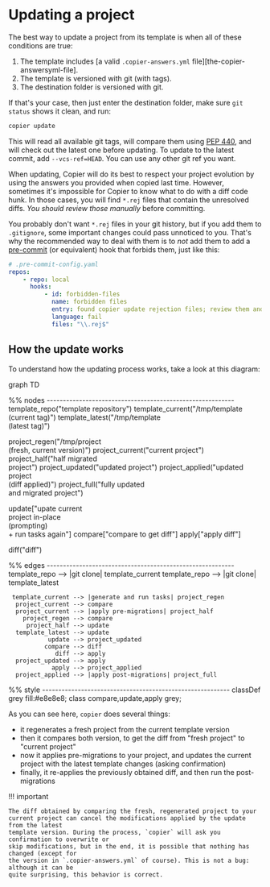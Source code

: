 # Updating a project

The best way to update a project from its template is when all of these conditions are
true:

1. The template includes [a valid `.copier-answers.yml`
   file][the-copier-answersyml-file].
2. The template is versioned with git (with tags).
3. The destination folder is versioned with git.

If that's your case, then just enter the destination folder, make sure `git status`
shows it clean, and run:

```bash
copier update
```

This will read all available git tags, will compare them using
[PEP 440](https://www.python.org/dev/peps/pep-0440/), and will check out the latest one
before updating. To update to the latest commit, add `--vcs-ref=HEAD`. You can use any
other git ref you want.

When updating, Copier will do its best to respect your project evolution by using the
answers you provided when copied last time. However, sometimes it's impossible for
Copier to know what to do with a diff code hunk. In those cases, you will find `*.rej`
files that contain the unresolved diffs. _You should review those manually_ before
committing.

You probably don't want `*.rej` files in your git history, but if you add them to
`.gitignore`, some important changes could pass unnoticed to you. That's why the
recommended way to deal with them is to _not_ add them to add a
[pre-commit](https://pre-commit.com/) (or equivalent) hook that forbids them, just like
this:

```yaml
# .pre-commit-config.yaml
repos:
    - repo: local
      hooks:
          - id: forbidden-files
            name: forbidden files
            entry: found copier update rejection files; review them and remove them
            language: fail
            files: "\\.rej$"
```

## How the update works

To understand how the updating process works, take a look at this diagram:

<!-- prettier-ignore-start -->
<div class="mermaid">
graph TD

%% nodes ----------------------------------------------------------
template_repo("template repository")
template_current("/tmp/template<br>(current tag)")
template_latest("/tmp/template<br>(latest tag)")

project_regen("/tmp/project<br>(fresh, current version)")
project_current("current project")
project_half("half migrated<br>project")
project_updated("updated project")
project_applied("updated project<br>(diff applied)")
project_full("fully updated<br>and migrated project")

update["upate current<br>project in-place<br>(prompting)<br>+ run tasks again"]
compare["compare to get diff"]
apply["apply diff"]

diff("diff")

%% edges ----------------------------------------------------------
        template_repo --> |git clone| template_current
        template_repo --> |git clone| template_latest

     template_current --> |generate and run tasks| project_regen
      project_current --> compare
      project_current --> |apply pre-migrations| project_half
        project_regen --> compare
         project_half --> update
      template_latest --> update
               update --> project_updated
              compare --> diff
                 diff --> apply
      project_updated --> apply
                apply --> project_applied
      project_applied --> |apply post-migrations| project_full

%% style ----------------------------------------------------------
classDef grey fill:#e8e8e8;
class compare,update,apply grey;
</div>

<!-- prettier-ignore-end -->

As you can see here, `copier` does several things:

-   it regenerates a fresh project from the current template version
-   then it compares both version, to get the diff from "fresh project" to "current
    project"
-   now it applies pre-migrations to your project, and updates the current project with
    the latest template changes (asking confirmation)
-   finally, it re-applies the previously obtained diff, and then run the
    post-migrations

!!! important

    The diff obtained by comparing the fresh, regenerated project to your
    current project can cancel the modifications applied by the update from the latest
    template version. During the process, `copier` will ask you confirmation to overwrite or
    skip modifications, but in the end, it is possible that nothing has changed (except for
    the version in `.copier-answers.yml` of course). This is not a bug: although it can be
    quite surprising, this behavior is correct.
